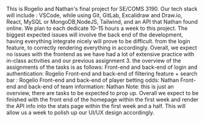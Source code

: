 This is Rogelio and Nathan's final project for SE/COMS 3190.
Our tech stack will include : VSCode, while using Git, GitLab, Excalidraw and Draw.io, React, MySQL or MongoDB,NodeJS, Tailwind, and an API that Nathan found online. We plan to each dedicate 10-15 hours
a week to this project.
The biggest expected issues will involve the back end of the development, having everything integrate nicely will prove to be difficult. from the login feature, to correctly rendering everything in accordingly. Overall, we expect no issues with the frontend as we have had a lot of extensive practice with in-class activities and our previous assignment 3.
the overview of the assignments of the tasks is as follows:
Front-end and back-end of login and authentication: Rogelio
Front-end and back-end of filtering feature + search bar : Rogelio
Front-end and back-end of player betting odds: Nathan
Front-end and back-end of team information: Nathan
Note: this is just an overview, there are tasks to be expected to prop up.
Overall we expect to be finished with the front end of the homepage within the first week and render the API info into the stats page within the first week and a half. This will allow us a week to polish up our UI/UX design accordingly.
